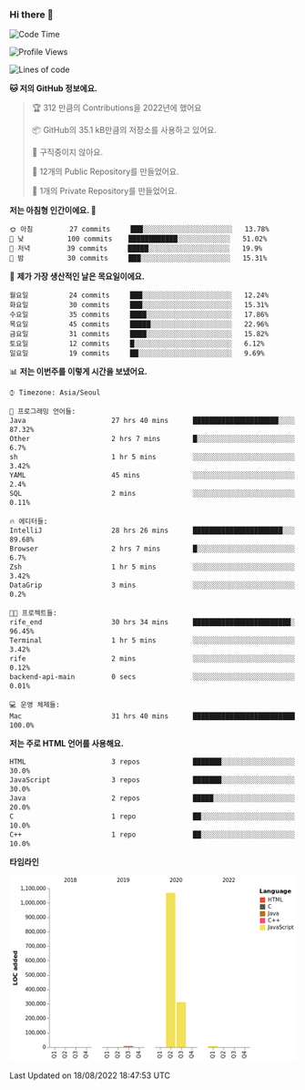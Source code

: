 ### Hi there 👋

<!--
**otm0937/otm0937** is a ✨ _special_ ✨ repository because its `README.md` (this file) appears on your GitHub profile.

Here are some ideas to get you started:

- 🔭 I’m currently working on ...
- 🌱 I’m currently learning ...
- 👯 I’m looking to collaborate on ...
- 🤔 I’m looking for help with ...
- 💬 Ask me about ...
- 📫 How to reach me: ...
- 😄 Pronouns: ...
- ⚡ Fun fact: ...
-->

  <!--START_SECTION:waka-->
![Code Time](http://img.shields.io/badge/Code%20Time-338%20hrs%2038%20mins-blue)

![Profile Views](http://img.shields.io/badge/Profile%20Views-0-blue)

![Lines of code](https://img.shields.io/badge/%EC%A0%80%EB%8A%94%20%EC%97%AC%ED%83%9C%EA%B9%8C%EC%A7%80%20-1%20Million%20%EC%A4%84%EC%9D%98%20%EC%BD%94%EB%93%9C%EB%A5%BC%20%EC%9E%91%EC%84%B1%ED%96%88%EC%96%B4%EC%9A%94.-blue)

**🐱 저의 GitHub 정보에요.** 

> 🏆 312 만큼의 Contributions을 2022년에 했어요
 > 
> 📦 GitHub의 35.1 kB만큼의 저장소를 사용하고 있어요. 
 > 
> 🚫 구직중이지 않아요.
 > 
> 📜 12개의 Public Repository를 만들었어요. 
 > 
> 🔑 1개의 Private Repository를 만들었어요. 
 > 
**저는 아침형 인간이에요. 🐤** 

```text
🌞 아침         27 commits     ███░░░░░░░░░░░░░░░░░░░░░░   13.78% 
🌆 낮　         100 commits    ████████████░░░░░░░░░░░░░   51.02% 
🌃 저녁         39 commits     █████░░░░░░░░░░░░░░░░░░░░   19.9% 
🌙 밤　         30 commits     ███░░░░░░░░░░░░░░░░░░░░░░   15.31%

```
📅 **제가 가장 생산적인 날은 목요일이에요.** 

```text
월요일          24 commits     ███░░░░░░░░░░░░░░░░░░░░░░   12.24% 
화요일          30 commits     ███░░░░░░░░░░░░░░░░░░░░░░   15.31% 
수요일          35 commits     ████░░░░░░░░░░░░░░░░░░░░░   17.86% 
목요일          45 commits     █████░░░░░░░░░░░░░░░░░░░░   22.96% 
금요일          31 commits     ████░░░░░░░░░░░░░░░░░░░░░   15.82% 
토요일          12 commits     █░░░░░░░░░░░░░░░░░░░░░░░░   6.12% 
일요일          19 commits     ██░░░░░░░░░░░░░░░░░░░░░░░   9.69%

```


📊 **저는 이번주를 이렇게 시간을 보냈어요.** 

```text
⌚︎ Timezone: Asia/Seoul

💬 프로그래밍 언어들: 
Java                     27 hrs 40 mins      █████████████████████░░░░   87.32% 
Other                    2 hrs 7 mins        █░░░░░░░░░░░░░░░░░░░░░░░░   6.7% 
sh                       1 hr 5 mins         ░░░░░░░░░░░░░░░░░░░░░░░░░   3.42% 
YAML                     45 mins             ░░░░░░░░░░░░░░░░░░░░░░░░░   2.4% 
SQL                      2 mins              ░░░░░░░░░░░░░░░░░░░░░░░░░   0.11%

🔥 에디터들: 
IntelliJ                 28 hrs 26 mins      ██████████████████████░░░   89.68% 
Browser                  2 hrs 7 mins        █░░░░░░░░░░░░░░░░░░░░░░░░   6.7% 
Zsh                      1 hr 5 mins         ░░░░░░░░░░░░░░░░░░░░░░░░░   3.42% 
DataGrip                 3 mins              ░░░░░░░░░░░░░░░░░░░░░░░░░   0.2%

🐱‍💻 프로젝트들: 
rife_end                 30 hrs 34 mins      ████████████████████████░   96.45% 
Terminal                 1 hr 5 mins         ░░░░░░░░░░░░░░░░░░░░░░░░░   3.42% 
rife                     2 mins              ░░░░░░░░░░░░░░░░░░░░░░░░░   0.12% 
backend-api-main         0 secs              ░░░░░░░░░░░░░░░░░░░░░░░░░   0.01%

💻 운영 체제들: 
Mac                      31 hrs 40 mins      █████████████████████████   100.0%

```

**저는 주로 HTML 언어를 사용해요.** 

```text
HTML                     3 repos             ███████░░░░░░░░░░░░░░░░░░   30.0% 
JavaScript               3 repos             ███████░░░░░░░░░░░░░░░░░░   30.0% 
Java                     2 repos             █████░░░░░░░░░░░░░░░░░░░░   20.0% 
C                        1 repo              ██░░░░░░░░░░░░░░░░░░░░░░░   10.0% 
C++                      1 repo              ██░░░░░░░░░░░░░░░░░░░░░░░   10.0%

```


**타임라인**

![Chart not found](https://raw.githubusercontent.com/otm0937/otm0937/main/charts/bar_graph.png) 


 Last Updated on 18/08/2022 18:47:53 UTC
<!--END_SECTION:waka-->
